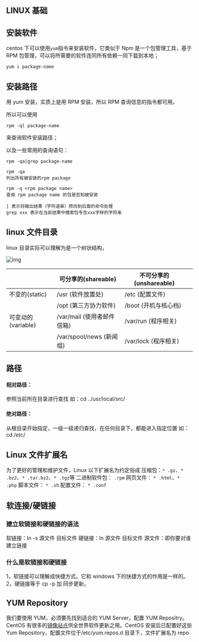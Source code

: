 ## LINUX 基础

## 安装软件

centos 下可以使用`yum`指令来安装软件，它类似于 Npm 是一个包管理工具，基于 RPM 包管理，可以将所需要的软件连同所有依赖一同下载到本地；

```
yum i package-name
```

## 安装路径

用 yum 安装，实质上是用 RPM 安装，所以 RPM 查询信息的指令都可用。

所以可以使用

```
rpm -ql package-name
```

来查询软件安装路径；

以及一些常用的查询语句：

```
rpm -qa|grep package-name

rpm -qa
列出所有被安装的rpm package

rpm -q <rpm package name>
查询 rpm package name 的包是否知被安装

| 表示将输出结果（字符道串）转向到后面的命令处理
grep xxx 表示在当前结果中搜索包专含xxx字样的字符串
```

## linux 文件目录

linux 目录实际可以理解为是一个树状结构，

![img](/server/linux1.webp)

|                    | 可分享的(shareable)        | 不可分享的(unshareable) |     |
| ------------------ | -------------------------- | ----------------------- | --- |
| 不变的(static)     | /usr (软件放置处)          | /etc (配置文件)         |     |
|                    | /opt (第三方协力软件)      | /boot (开机与核心档)    |     |
| 可变动的(variable) | /var/mail (使用者邮件信箱) | /var/run (程序相关)     |     |
|                    | /var/spool/news (新闻组)   | /var/lock (程序相关)    |     |

## 路径

#### 相对路径：

参照当前所在目录进行查找 如：cd ../usr/local/src/

#### 绝对路径：

从根目录开始指定，一级一级递归查找，在任何目录下，都能进入指定位置 如：cd /etc/

## Linux 文件扩展名

为了更好的管理和维护文件，Linux 以下扩展名为约定俗成
压缩包：`* .gz`、`* .bz2`、`* .tar.bz2`、`* .tgz`等
二进制软件包： `.rpm`
网页文件： `* .html`、`* .php`
脚本文件： `* .sh`
配置文件： `* .conf`

## 软连接/硬链接

### 建立软链接和硬链接的语法

软链接：ln -s 源文件 目标文件
硬链接：ln 源文件 目标文件
源文件：即你要对谁建立链接

### 什么是软链接和硬链接

1，软链接可以理解成快捷方式。它和 windows 下的快捷方式的作用是一样的。
2，硬链接等于 cp -p 加 同步更新。

## YUM Repository

我们要使用 YUM，必须要先找到适合的 YUM Server，配置 YUM Repositry。CentOS 有很多的[镜像站点](<https://blog.51cto.com/7308310/(https://www.centos.org/download/mirrors/)>)供全世界软件更新之用。CentOS 安装后已配置好这些 Yum Repository，配置文件位于/etc/yum.repos.d 目录下，文件扩展名为 repo
